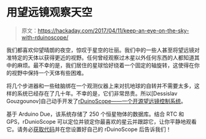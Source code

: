 # 用望远镜观察天空

> 原文：<https://hackaday.com/2017/04/11/keep-an-eye-on-the-sky-with-rduinoscope/>

我们都喜欢仰望晴朗的夜空，惊叹于星空的壮丽。我们中的一些人甚至将望远镜对准特定的天体以获得更近的视野。任何曾经观察过木星以外任何东西的人都知道其中的麻烦。最不幸的是，我们居住的星球恰好绕着一个固定的轴旋转，这使得在你的视野中保持一个天体有些困难。

将几个步进器和一些硅脑绑在一个观测仪器上来对抗地球的自转并不需要太多，这样的系统已经存在了几十年。不幸的是，它们非常昂贵。所以[Dessislav Gouzgounov]自己动手开发了[rDuinoScope——一个开源望远镜控制系统](http://rduinoscope.co.nf/index.html)。

基于 Arduino Due，该系统存储了 250 个恒星物体的数据库。结合 RTC 和 GPS，rDunioScope 可以定位并锁定你最喜欢的星云并跟踪它，让你平静地观看它。请务必[获取代码](https://github.com/dEskoG/rDUINOScope)并在您设置好自己的 rDuinoScope 后告诉我们！